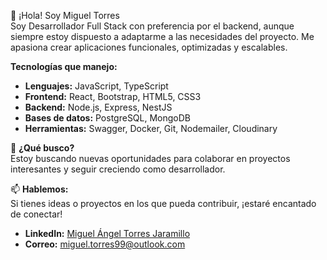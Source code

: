 👋 ¡Hola! Soy Miguel Torres  
Soy Desarrollador Full Stack con preferencia por el backend, aunque siempre estoy dispuesto a adaptarme a las necesidades del proyecto. Me apasiona crear aplicaciones funcionales, optimizadas y escalables.  

**Tecnologías que manejo:**  
- **Lenguajes:** JavaScript, TypeScript  
- **Frontend:** React, Bootstrap, HTML5, CSS3  
- **Backend:** Node.js, Express, NestJS  
- **Bases de datos:** PostgreSQL, MongoDB  
- **Herramientas:** Swagger, Docker, Git, Nodemailer, Cloudinary  

🚀 **¿Qué busco?**  
Estoy buscando nuevas oportunidades para colaborar en proyectos interesantes y seguir creciendo como desarrollador.  

📫 **Hablemos:**  
Si tienes ideas o proyectos en los que pueda contribuir, ¡estaré encantado de conectar!  

- **LinkedIn:** [Miguel Ángel Torres Jaramillo](https://www.linkedin.com/in/miguel-angel-torres-jaramillo)  
- **Correo:** miguel.torres99@outlook.com  

